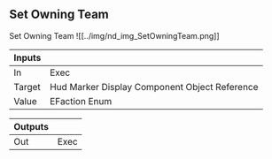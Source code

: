 ## Set Owning Team
Set Owning Team
![[../img/nd_img_SetOwningTeam.png]]

|Inputs||
|--|--|
| In | Exec |
| Target | Hud Marker Display Component Object Reference |
| Value | EFaction Enum |

|Outputs||
|--|--|
| Out | Exec |
